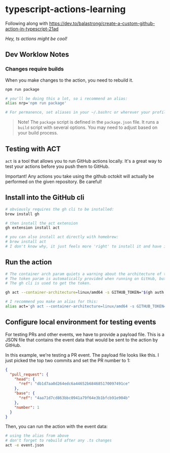 # typescript-actions-learning

Following along with <https://dev.to/balastrong/create-a-custom-github-action-in-typescript-21ad>

_Hey, ts actions might be cool!_ 

## Dev Worklow Notes

### Changes require builds

When you make changes to the action, you need to rebuild it.

```bash
npm run package

# you'll be doing this a lot, so i recommend an alias:
alias nrp='npm run package'

# For permanence, set aliases in your ~/.bashrc or wherever your profile is.
```

> Note! The `package` script is defined in the `package.json` file. It runs a `build` script with several options. You may need to adjust based on your build process.

## Testing with ACT
`act` is a tool that allows you to run GitHub actions locally. It's a great way to test your actions before you push them to GitHub.

Important! Any actions you take using the github octokit will actually be performed on the given repository. Be careful!

## Install into the GitHub cli

```bash
# obviously requires the gh cli to be installed:
brew install gh

# then install the act extension
gh extension install act

# you can also install act directly with homebrew:
# brew install act
# I don't know why, it just feels more 'right' to install it and have it coexist with gh
```

## Run the action

```bash
# The container arch param quiets a warning about the architecture of the act container on MacOS.
# The token param is automatically provided when running on GitHub, but you need to provide it locally.
# The gh cli is used to get the token.

gh act --container-architecture=linux/amd64 -s GITHUB_TOKEN="$(gh auth token)"

# I recommend you make an alias for this:
alias act='gh act --container-architecture=linux/amd64 -s GITHUB_TOKEN="$(gh auth token)"'
```

## Configure local environment for testing events

For testing PRs and other events, we have to provide a payload file. This is a JSON file that contains the event data that would be sent to the action by GitHub.

In this example, we're testing a PR event. The payload file looks like this. I just picked the top two commits and set the PR number to 1:

```json
{
  "pull_request": {
    "head": {
      "ref": "db1d7aa0d264edc6a44652b684685170097491ce"
    },
    "base": {
      "ref": "4aa71d7cd863bbc0941a79f64e3b1bfcb91e904b"
    },
    "number": 1
  }
}
```

Then, you can run the action with the event data:

```bash
# using the alias from above
# don't forget to rebuild after any .ts changes
act -e event.json
```
